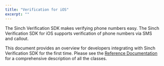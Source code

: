 ```yaml
---
title: "Verification for iOS"
excerpt: ""
---
```

The Sinch Verification SDK makes verifying phone numbers easy. The Sinch Verification SDK for iOS supports verification of phone numbers via SMS and callout.

This document provides an overview for developers integrating with Sinch Verification SDK for the first time. Please see the [Reference Documentation](http://www.sinch.com/docs/verification/ios/reference/) for a comprehensive description of all the classes.

